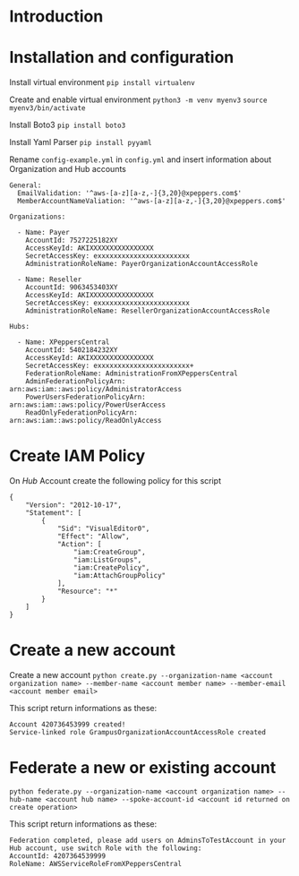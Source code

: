 # Introduction

# Installation and configuration

Install virtual environment `pip install virtualenv`

Create and enable virtual environment
`python3 -m venv myenv3`
`source myenv3/bin/activate`

Install Boto3
`pip install boto3`

Install Yaml Parser
`pip install pyyaml`

Rename `config-example.yml` in `config.yml` and insert information about Organization and Hub accounts

```
General:
  EmailValidation: '^aws-[a-z][a-z,-]{3,20}@xpeppers.com$'
  MemberAccountNameValiation: '^aws-[a-z][a-z,-]{3,20}@xpeppers.com$'

Organizations:

  - Name: Payer
    AccountId: 7527225182XY
    AccessKeyId: AKIXXXXXXXXXXXXXXXX
    SecretAccessKey: exxxxxxxxxxxxxxxxxxxxxxx
    AdministrationRoleName: PayerOrganizationAccountAccessRole

  - Name: Reseller
    AccountId: 9063453403XY
    AccessKeyId: AKIXXXXXXXXXXXXXXXX
    SecretAccessKey: exxxxxxxxxxxxxxxxxxxxxxx
    AdministrationRoleName: ResellerOrganizationAccountAccessRole

Hubs:

  - Name: XPeppersCentral
    AccountId: 5402184232XY
    AccessKeyId: AKIXXXXXXXXXXXXXXXX
    SecretAccessKey: exxxxxxxxxxxxxxxxxxxxxxx+
    FederationRoleName: AdministrationFromXPeppersCentral
    AdminFederationPolicyArn: arn:aws:iam::aws:policy/AdministratorAccess
    PowerUsersFederationPolicyArn: arn:aws:iam::aws:policy/PowerUserAccess
    ReadOnlyFederationPolicyArn: arn:aws:iam::aws:policy/ReadOnlyAccess
```

# Create IAM Policy
On *Hub* Account create the following policy for this script
```
{
    "Version": "2012-10-17",
    "Statement": [
        {
            "Sid": "VisualEditor0",
            "Effect": "Allow",
            "Action": [
                "iam:CreateGroup",
                "iam:ListGroups",
                "iam:CreatePolicy",
                "iam:AttachGroupPolicy"
            ],
            "Resource": "*"
        }
    ]
}
```

# Create a new account

Create a new account
`python create.py --organization-name <account organization name> --member-name <account member name> --member-email <account member email>`

This script return informations as these:
```
Account 420736453999 created!
Service-linked role GrampusOrganizationAccountAccessRole created
```

# Federate a new or existing account

`python federate.py --organization-name <account organization name> --hub-name <account hub name> --spoke-account-id <account id returned on create operation>`

This script return informations as these:
```
Federation completed, please add users on AdminsToTestAccount in your Hub account, use switch Role with the following:
AccountId: 4207364539999
RoleName: AWSServiceRoleFromXPeppersCentral
```
